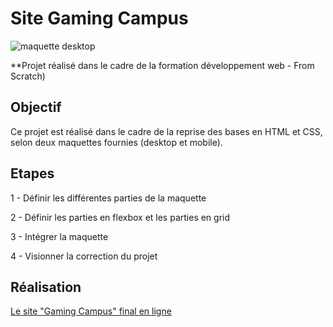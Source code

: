 # Site Gaming Campus

![maquette desktop](https://github.com/user-attachments/assets/cee3eca7-7547-47a9-9184-ac8b2b263dc7)


**Projet réalisé dans le cadre de la formation développement web - From Scratch)

## Objectif

Ce projet est réalisé dans le cadre de la reprise des bases en HTML et CSS, selon deux maquettes fournies (desktop et mobile).

## Etapes

1 - Définir les différentes parties de la maquette

2 - Définir les parties en flexbox et les parties en grid

3 - Intégrer la maquette

4 - Visionner la correction du projet

## Réalisation

[Le site "Gaming Campus" final en ligne](https://vanessafauvet.github.io/Gaming-Campus/)
